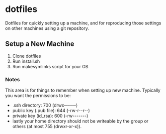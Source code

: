 # dotfiles
Dotfiles for quickly setting up a machine, and for reproducing those settings on other machines using a git repository.

## Setup a New Machine
1. Clone dotfiles
2. Run install.sh
3. Run makesymlinks script for your OS


### Notes
This area is for things to remember when setting up new machine.
Typically you want the permissions to be:
  - .ssh directory: 700 (drwx------)
  - public key (.pub file): 644 (-rw-r--r--)
  - private key (id_rsa): 600 (-rw-------)
  - lastly your home directory should not be writeable by the group or others (at most 755 (drwxr-xr-x)).


